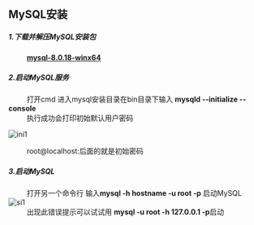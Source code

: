 ## MySQL安装
##### 1.下载并解压MySQL安装包<br/>
 &emsp; &emsp; **[mysql-8.0.18-winx64](https://dev.mysql.com/downloads/mysql/)**

##### 2.启动MySQL服务<br/>
&emsp; &emsp; 打开cmd 进入mysql安装目录在bin目录下输入 **mysqld --initialize --console**<br/>
&emsp; &emsp; 执行成功会打印初始默认用户密码

 ![ini1](https://github.com/Azurlin/Database_Notes/blob/master/image/ini1.png?raw=true)

&emsp; &emsp; root@localhost:后面的就是初始密码

##### 3.启动MySQL

&emsp; &emsp; 打开另一个命令行 输入**mysql -h hostname -u root -p** 启动MySQL<br/>
 ![si1](https://github.com/Azurlin/Database_Notes/blob/master/image/si1.png?raw=true)<br/>
&emsp; &emsp; 出现此错误提示可以试试用 **mysql -u root -h 127.0.0.1 -p**启动<br/>
 
